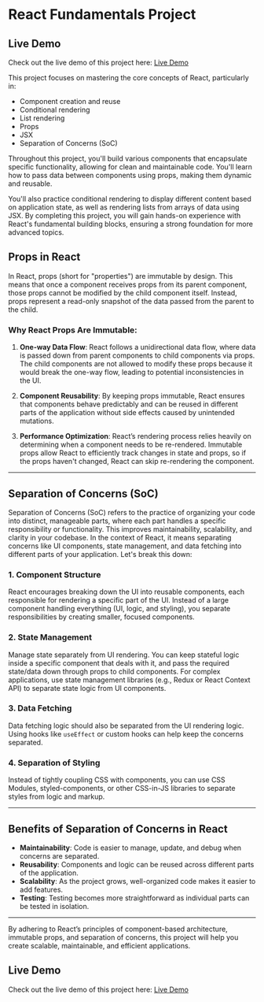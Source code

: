 # React Fundamentals Project

## **Live Demo**

Check out the live demo of this project here: [Live Demo](https://pizaa-menu.netlify.app/)

This project focuses on mastering the core concepts of React, particularly in:

- Component creation and reuse
- Conditional rendering
- List rendering
- Props
- JSX
- Separation of Concerns (SoC)

Throughout this project, you'll build various components that encapsulate specific functionality, allowing for clean and maintainable code. You'll learn how to pass data between components using props, making them dynamic and reusable.

You'll also practice conditional rendering to display different content based on application state, as well as rendering lists from arrays of data using JSX. By completing this project, you will gain hands-on experience with React's fundamental building blocks, ensuring a strong foundation for more advanced topics.

## **Props in React**

In React, props (short for "properties") are immutable by design. This means that once a component receives props from its parent component, those props cannot be modified by the child component itself. Instead, props represent a read-only snapshot of the data passed from the parent to the child.

### **Why React Props Are Immutable:**

1. **One-way Data Flow**: React follows a unidirectional data flow, where data is passed down from parent components to child components via props. The child components are not allowed to modify these props because it would break the one-way flow, leading to potential inconsistencies in the UI.

2. **Component Reusability**: By keeping props immutable, React ensures that components behave predictably and can be reused in different parts of the application without side effects caused by unintended mutations.

3. **Performance Optimization**: React’s rendering process relies heavily on determining when a component needs to be re-rendered. Immutable props allow React to efficiently track changes in state and props, so if the props haven't changed, React can skip re-rendering the component.

---

## **Separation of Concerns (SoC)**

Separation of Concerns (SoC) refers to the practice of organizing your code into distinct, manageable parts, where each part handles a specific responsibility or functionality. This improves maintainability, scalability, and clarity in your codebase. In the context of React, it means separating concerns like UI components, state management, and data fetching into different parts of your application. Let's break this down:

### **1. Component Structure**

React encourages breaking down the UI into reusable components, each responsible for rendering a specific part of the UI. Instead of a large component handling everything (UI, logic, and styling), you separate responsibilities by creating smaller, focused components.

### **2. State Management**

Manage state separately from UI rendering. You can keep stateful logic inside a specific component that deals with it, and pass the required state/data down through props to child components. For complex applications, use state management libraries (e.g., Redux or React Context API) to separate state logic from UI components.

### **3. Data Fetching**

Data fetching logic should also be separated from the UI rendering logic. Using hooks like `useEffect` or custom hooks can help keep the concerns separated.

### **4. Separation of Styling**

Instead of tightly coupling CSS with components, you can use CSS Modules, styled-components, or other CSS-in-JS libraries to separate styles from logic and markup.

---

## **Benefits of Separation of Concerns in React**

- **Maintainability**: Code is easier to manage, update, and debug when concerns are separated.
- **Reusability**: Components and logic can be reused across different parts of the application.
- **Scalability**: As the project grows, well-organized code makes it easier to add features.
- **Testing**: Testing becomes more straightforward as individual parts can be tested in isolation.

---

By adhering to React’s principles of component-based architecture, immutable props, and separation of concerns, this project will help you create scalable, maintainable, and efficient applications.

## **Live Demo**

Check out the live demo of this project here: [Live Demo](https://pizaa-menu.netlify.app/)
